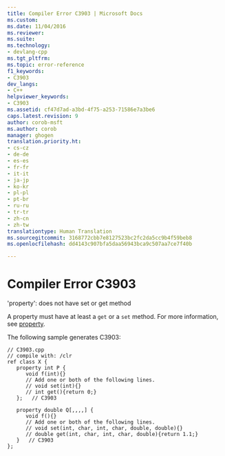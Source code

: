 ```yaml
---
title: Compiler Error C3903 | Microsoft Docs
ms.custom: 
ms.date: 11/04/2016
ms.reviewer: 
ms.suite: 
ms.technology:
- devlang-cpp
ms.tgt_pltfrm: 
ms.topic: error-reference
f1_keywords:
- C3903
dev_langs:
- C++
helpviewer_keywords:
- C3903
ms.assetid: cf47d7ad-a3bd-4f75-a253-71586e7a3be6
caps.latest.revision: 9
author: corob-msft
ms.author: corob
manager: ghogen
translation.priority.ht:
- cs-cz
- de-de
- es-es
- fr-fr
- it-it
- ja-jp
- ko-kr
- pl-pl
- pt-br
- ru-ru
- tr-tr
- zh-cn
- zh-tw
translationtype: Human Translation
ms.sourcegitcommit: 3168772cbb7e8127523bc2fc2da5cc9b4f59beb8
ms.openlocfilehash: dd4143c907bfa5daa56943bca9c507aa7ce7f40b

---
```

# Compiler Error C3903
'property': does not have set or get method  
  
 A property must have at least a `get` or a `set` method. For more information, see [property](../../windows/property-cpp-component-extensions.md).  
  
 The following sample generates C3903:  
  
```  
// C3903.cpp  
// compile with: /clr  
ref class X {  
   property int P {  
      void f(int){}  
      // Add one or both of the following lines.  
      // void set(int){}  
      // int get(){return 0;}  
   };   // C3903  
  
   property double Q[,,,,] {  
      void f(){}  
      // Add one or both of the following lines.  
      // void set(int, char, int, char, double, double){}  
      // double get(int, char, int, char, double){return 1.1;}  
   }   // C3903  
};  
```


<!--HONumber=Jan17_HO1-->


